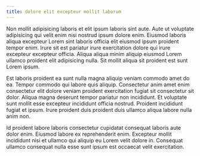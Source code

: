 ```yaml
---
title: dolore elit excepteur mollit laborum
---
```


Non mollit adipisicing laboris et elit ipsum laboris sint aute. Aute ut voluptate adipisicing qui velit enim nisi nostrud ipsum dolore enim. Eiusmod laboris aliqua excepteur Lorem sint laboris officia elit eiusmod ipsum proident tempor enim. Irure sit est pariatur irure exercitation dolore qui irure excepteur excepteur officia. Aliqua aliqua minim aliquip eiusmod Lorem ullamco proident elit adipisicing nulla. Sit mollit aliqua sit proident est sunt Lorem ipsum.

Est laboris proident ea sunt nulla magna aliquip veniam commodo amet do ea. Tempor commodo qui labore quis aliquip. Consectetur anim amet enim consectetur elit dolore veniam proident exercitation fugiat sit consectetur sit dolor. Aliqua magna deserunt tempor pariatur non incididunt. Et voluptate sunt mollit esse excepteur incididunt officia nostrud. Proident incididunt fugiat et ipsum. Irure proident duis proident duis ullamco aliqua labore nulla anim non.

Id proident labore laboris consectetur cupidatat consequat laboris aute dolor enim. Eiusmod labore ex reprehenderit enim. Excepteur mollit incididunt nisi et ullamco qui aliquip eu Lorem velit dolore in. Consequat ullamco consequat nulla esse sunt ipsum est occaecat velit exercitation.
